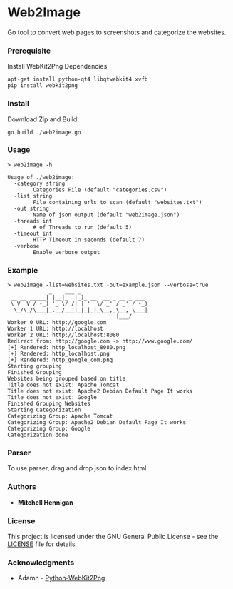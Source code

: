 # Web2Image

Go tool to convert web pages to screenshots and categorize the websites.

### Prerequisite

Install WebKit2Png Dependencies
```
apt-get install python-qt4 libqtwebkit4 xvfb
pip install webkit2png
```

### Install
Download Zip and Build
```
go build ./web2image.go
```

### Usage

```
> web2image -h

Usage of ./web2image:
  -category string
    	Categories File (default "categories.csv")
  -list string
    	File containing urls to scan (default "websites.txt")
  -out string
    	Name of json output (default "web2image.json")
  -threads int
    	# of Threads to run (default 5)
  -timeout int
    	HTTP Timeout in seconds (default 7)
  -verbose
    	Enable verbose output
```

### Example

```
> web2image -list=websites.txt -out=example.json --verbose=true
             _    ___ _
 __ __ _____| |__|_  |_)_ __  __ _ __ _ ___
 \ V  V / -_) '_ \/ /| | '  \/ _' / _' / -_)
  \_/\_/\___|_.__/___|_|_|_|_\__,_\__, \___|
                                  |___/   
Worker 0 URL: http://google.com
Worker 1 URL: http://localhost
Worker 2 URL: http://localhost:8080
Redirect from: http://google.com -> http://www.google.com/
[+] Rendered: http_localhost_8080.png
[+] Rendered: http_localhost.png
[+] Rendered: http_google_com.png
Starting grouping
Finished Grouping
Websites being grouped based on title
Title does not exist: Apache Tomcat
Title does not exist: Apache2 Debian Default Page It works
Title does not exist: Google
Finished Grouping Websites
Starting Categorization
Categorizing Group: Apache Tomcat
Categorizing Group: Apache2 Debian Default Page It works
Categorizing Group: Google
Categorization done

```

### Parser

To use parser, drag and drop json to index.html

### Authors

* **Mitchell Hennigan**

### License

This project is licensed under the GNU General Public License - see the [LICENSE](LICENSE) file for details

### Acknowledgments

* Adamn - [Python-WebKit2Png](https://github.com/adamn/python-webkit2png)
